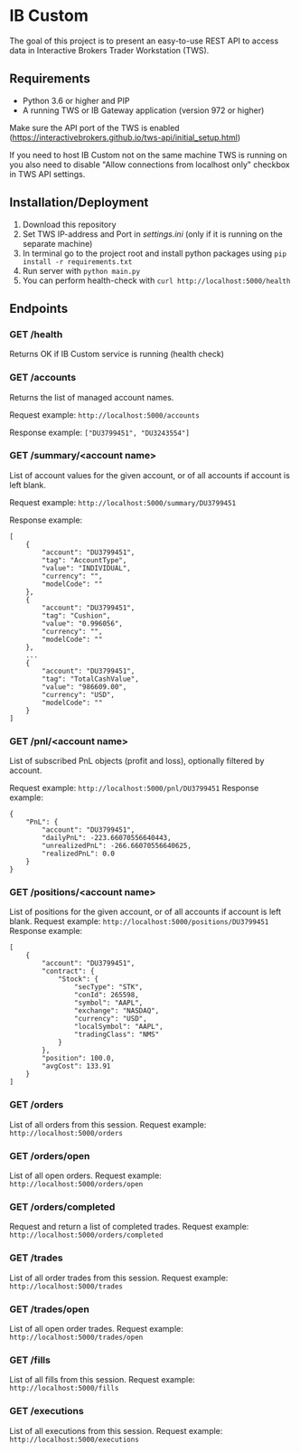 # IB Custom
The goal of this project is to present an easy-to-use REST API to access data in Interactive Brokers Trader Workstation (TWS).

## Requirements
- Python 3.6 or higher and PIP
- A running TWS or IB Gateway application (version 972 or higher)

Make sure the API port of the TWS is enabled (https://interactivebrokers.github.io/tws-api/initial_setup.html)

If you need to host IB Custom not on the same machine TWS is running on you also need to disable "Allow connections from 
localhost only" checkbox in TWS API settings.

## Installation/Deployment
1. Download this repository
2. Set TWS IP-address and Port in *settings.ini* (only if it is running on the separate machine)
3. In terminal go to the project root and install python packages using `pip install -r requirements.txt`
4. Run server with `python main.py`
5. You can perform health-check with `curl http://localhost:5000/health`

## Endpoints

### GET /health
Returns OK if IB Custom service is running (health check)

### GET /accounts
Returns the list of managed account names.

Request example: `http://localhost:5000/accounts`

Response example: `["DU3799451", "DU3243554"]`

### GET /summary/\<account name\>
List of account values for the given account, or of all accounts if account is left blank.

Request example: `http://localhost:5000/summary/DU3799451`

Response example:
```
[
    {
        "account": "DU3799451",
        "tag": "AccountType",
        "value": "INDIVIDUAL",
        "currency": "",
        "modelCode": ""
    },
    {
        "account": "DU3799451",
        "tag": "Cushion",
        "value": "0.996056",
        "currency": "",
        "modelCode": ""
    },
    ...
    {
        "account": "DU3799451",
        "tag": "TotalCashValue",
        "value": "986609.00",
        "currency": "USD",
        "modelCode": ""
    }
]
```

### GET /pnl/\<account name\>
List of subscribed PnL objects (profit and loss), optionally filtered by account.

Request example: `http://localhost:5000/pnl/DU3799451`
Response example: 
```
{
    "PnL": {
        "account": "DU3799451",
        "dailyPnL": -223.66070556640443,
        "unrealizedPnL": -266.66070556640625,
        "realizedPnL": 0.0
    }
}
```

### GET /positions/\<account name\>
List of positions for the given account, or of all accounts if account is left blank.
Request example: `http://localhost:5000/positions/DU3799451`
Response example: 
```
[
    {
        "account": "DU3799451",
        "contract": {
            "Stock": {
                "secType": "STK",
                "conId": 265598,
                "symbol": "AAPL",
                "exchange": "NASDAQ",
                "currency": "USD",
                "localSymbol": "AAPL",
                "tradingClass": "NMS"
            }
        },
        "position": 100.0,
        "avgCost": 133.91
    }
]
```

### GET /orders
List of all orders from this session.
Request example: `http://localhost:5000/orders`

### GET /orders/open
List of all open orders.
Request example: `http://localhost:5000/orders/open`

### GET /orders/completed
Request and return a list of completed trades.
Request example: `http://localhost:5000/orders/completed`

### GET /trades
List of all order trades from this session.
Request example: `http://localhost:5000/trades`

### GET /trades/open
List of all open order trades.
Request example: `http://localhost:5000/trades/open`

### GET /fills
List of all fills from this session.
Request example: `http://localhost:5000/fills`

### GET /executions
List of all executions from this session.
Request example: `http://localhost:5000/executions`